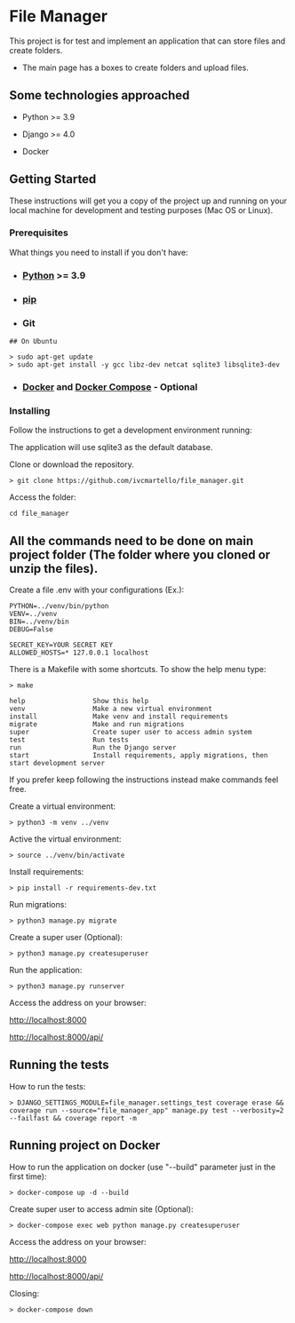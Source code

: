 # File Manager

<!-- [![Build Status](https://travis-ci.com/ivcmartello/registrobrepp.svg?branch=master)](https://travis-ci.com/ivcmartello/file_manager.svg?token=YxevxaQeJibtDDNh8ij8&branch=main) -->

This project is for test and implement an application that can store files and create folders.

- The main page has a boxes to create folders and upload files.

## Some technologies approached

- Python >= 3.9

- Django >= 4.0

- Docker

## Getting Started

These instructions will get you a copy of the project up and running on your local machine for development and testing purposes (Mac OS or Linux).

### Prerequisites

What things you need to install if you don't have:

- ### [Python](https://github.com/pyenv/pyenv) >= 3.9

- ### [pip](https://pip.pypa.io/en/stable/installing/)

- ### Git

```
## On Ubuntu

> sudo apt-get update
> sudo apt-get install -y gcc libz-dev netcat sqlite3 libsqlite3-dev
```

- ### [Docker](https://docs.docker.com/get-docker/) and [Docker Compose](https://docs.docker.com/compose/install/) - Optional

### Installing

Follow the instructions to get a development environment running:

The application will use sqlite3 as the default database.

Clone or download the repository.

```
> git clone https://github.com/ivcmartello/file_manager.git
```

Access the folder:

```
cd file_manager
```

## **All the commands need to be done on main project folder (The folder where you cloned or unzip the files).**

Create a file .env with your configurations (Ex.):

```
PYTHON=../venv/bin/python
VENV=../venv
BIN=../venv/bin
DEBUG=False

SECRET_KEY=YOUR SECRET KEY
ALLOWED_HOSTS=* 127.0.0.1 localhost
```

There is a Makefile with some shortcuts. To show the help menu type:

```
> make
```

```
help                 Show this help
venv                 Make a new virtual environment
install              Make venv and install requirements
migrate              Make and run migrations
super                Create super user to access admin system
test                 Run tests
run                  Run the Django server
start                Install requirements, apply migrations, then start development server
```

If you prefer keep following the instructions instead make commands feel free.

Create a virtual environment:

```
> python3 -m venv ../venv
```

Active the virtual environment:

```
> source ../venv/bin/activate
```

Install requirements:

```
> pip install -r requirements-dev.txt
```

Run migrations:

```
> python3 manage.py migrate
```

Create a super user (Optional):

```
> python3 manage.py createsuperuser
```

Run the application:

```
> python3 manage.py runserver
```

Access the address on your browser:

<http://localhost:8000>

<http://localhost:8000/api/>

## Running the tests

How to run the tests:

```
> DJANGO_SETTINGS_MODULE=file_manager.settings_test coverage erase && coverage run --source="file_manager_app" manage.py test --verbosity=2 --failfast && coverage report -m
```

## Running project on Docker

How to run the application on docker (use "--build" parameter just in the first time):

```
> docker-compose up -d --build
```

Create super user to access admin site (Optional):

```
> docker-compose exec web python manage.py createsuperuser
```

Access the address on your browser:

<http://localhost:8000>

<http://localhost:8000/api/>

Closing:

```
> docker-compose down
```
